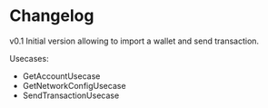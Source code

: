 Changelog
============

v0.1
Initial version allowing to import a wallet and send transaction.

Usecases:
- GetAccountUsecase
- GetNetworkConfigUsecase
- SendTransactionUsecase


